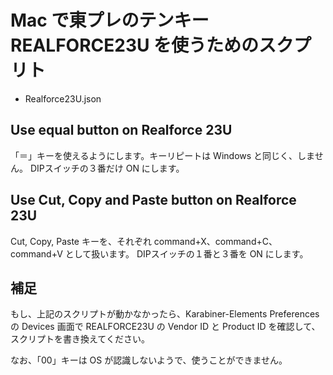 # Mac で東プレのテンキー REALFORCE23U を使うためのスクプリト

* Realforce23U.json

## Use equal button on Realforce 23U

「＝」キーを使えるようにします。キーリピートは Windows と同じく、しません。
DIPスイッチの３番だけ ON にします。

## Use Cut, Copy and Paste button on Realforce 23U

Cut, Copy, Paste キーを、それぞれ command+X、command+C、command+V として扱います。
DIPスイッチの１番と３番を ON にします。

## 補足

もし、上記のスクリプトが動かなかったら、Karabiner-Elements Preferences の Devices 画面で REALFORCE23U の Vendor ID と Product ID を確認して、スクリプトを書き換えてください。

なお、「00」キーは OS が認識しないようで、使うことができません。
